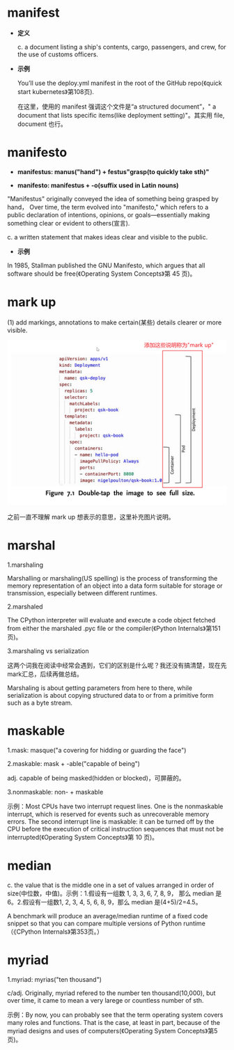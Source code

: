 # manifest

- **定义**

  c. a document listing a ship's contents, cargo, passengers, and crew, for the use of customs officers.

- **示例**

  You’ll use the deploy.yml manifest in the root of the GitHub repo(《quick start kubernetes》第108页).

  在这里，使用的 manifest 强调这个文件是“a structured document”，" a document that  lists specific items(like deployment setting)"。其实用 file, document 也行。

# manifesto

- **manifestus: manus("hand") + festus"grasp(to quickly take sth)"**

- **manifesto: manifestus + -o(suffix used in Latin nouns)**

"Manifestus" originally conveyed the idea of something being grasped by hand， Over time, the term evolved into "manifesto," which refers to a public declaration of intentions, opinions, or goals—essentially making something clear or evident to others(宣言).

c. a written statement that makes ideas clear and visible to the public.

- **示例**

In 1985, Stallman published the GNU Manifesto, which argues that all software should be free(《Operating System Concepts》第 45 页)。

# mark up 

(1) add markings, annotations to make certain(某些) details clearer or more visible.

![](./assets/mark_up.png)

之前一直不理解 mark up 想表示的意思，这里补充图片说明。

# marshal

1.marshaling

Marshalling or marshaling(US spelling) is the process of transforming the memory representation of an object into a data form suitable for storage or transmission, especially between different runtimes.

2.marshaled

The CPython interpreter will evaluate and execute a code object fetched from either the marshaled .pyc file or the compiler(《Python Internals》第151页)。

3.marshaling vs serialization

这两个词我在阅读中经常会遇到，它们的区别是什么呢？我还没有搞清楚，现在先mark汇总，后续再做总结。

Marshaling is about getting parameters from here to there, while serialization is about copying structured data to or from a primitive form such as a byte stream. 

# maskable

1.mask: masque("a covering for hidding or guarding the face")

2.maskable: mask + -able("capable of being")

adj. capable of being masked(hidden or blocked)，可屏蔽的。

3.nonmaskable: non- + maskable

示例：Most CPUs have two interrupt request lines. One is the nonmaskable interrupt, which is reserved for events such as unrecoverable memory errors. The second interrupt line is maskable: it can be turned off by the CPU before the execution of critical instruction sequences that must not be interrupted(《Operating System Concepts》第 10 页)。

# median

c. the value that is the middle one in a set of values arranged in order of size(中位数，中值)。示例：1.假设有一组数 1, 3, 3, 6, 7, 8, 9， 那么 median 是6。2.假设有一组数1, 2, 3, 4, 5, 6, 8, 9，那么 median 是(4+5)/2=4.5。

A benchmark will produce an average/median runtime of a fixed code snippet so that you can compare multiple versions of Python runtime（《CPython Internals》第353页。）

# myriad

1.myriad: myrias("ten thousand")

c/adj. Originally, myriad refered to the number ten thousand(10,000), but over time, it came to mean a very larege or countless number of sth.

示例：By now, you can probably see that the term operating system covers many roles and functions. That is the case, at least in part, because of the myriad designs and uses of computers(《Operating System Concepts》第5页)。

